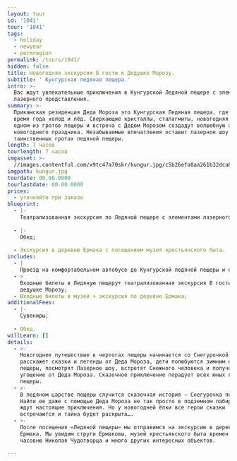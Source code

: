 ```yaml
---
layout: tour
id: '1041'
tour: '1041'
tags:
  - holiday
  - newyear
  - permregion
permalink: /tours/1041/
hidden: false
title: Новогодняя экскурсия В гости к Дедушке Морозу.
subtitle: ' Кунгурская ледяная пещера.'
intro: >-
  Вас ждут увлекательные приключения в Кунгурской Ледяной пещере с элементами
  лазерного представления.
summary: >-
  Прикамская резиденция Деда Мороза это Кунгурская Ледяная пещера, где в любое
  время года холод и лёд. Сверкающие кристаллы, сталагмиты, новогодняя елка в
  одном из гротов пещеры и встреча с Дедом Морозом создадут волшебную атмосферу
  новогоднего праздника. Незабываемые впечатления оставит лазерное шоу в
  таинственных гротах ледяной пещеры.
length: 7 часов
tourlength: 7 часов
imgasset: >-
  //images.contentful.com/x9tc47a70skr/kungur.jpg/c5b26efa8aa261b32dca8dac18f11ac7/kungur.jpg
imgpath: kungur.jpg
tourdate: 00.00.0000
tourlastdate: 00.00.0000
prices:
  - уточняйте при заказе
blueprint:
  - |-
    Театрализованная экскурсия по Ледяной пещере с элементами лазерного шоу;
     
  - |-
    Обед;
     
  - Экскурсия в деревню Ермака с посещением музея крестьянского быта.
includes:
  - |
    Проезд на комфортабельном автобусе до Кунгурской ледяной пещеры и обратно;
  - >
    Входные билеты в Ледяную пещеру+ театрализованная экскурсия В гости к
    дедушке Морозу;
  - Входные билеты в музей + экскурсия по деревне Ермака;
additionalFees:
  - |-
    Сувениры;
     
  - Обед.
willLearn: []
details:
  - >-
    Новогоднее путешествие в чертогах пещеры начинается со Снегурочкой. Она
    расскажет сказки и легенды от Деда Мороза, дети полюбуются зимним нарядом
    пещеры, посмотрят Лазерное шоу, встретят Снежного человека и получат
    угощение от Деда Мороза. Сказочное приключение порадует всех юных гостей
    пещеры.
  - >-
    В ледяном царстве пещеры случится сказочная история – Снегурочка потеряется.
    Найти ее даже с помощью Деда Мороза не так просто в подземном лабиринте. Вас
    ждут настоящие приключения. Но у новогодней ёлки все герои сказки
    встречаются и тайна будет раскрыта….
  - >-
    После посещения «Ледяной пещеры» мы отправимся на экскурсию в деревню
    Ермака. Мы увидим струги Ермаковы, музей крестьянского быта времен Ермака,
    часовню Николая Чудотворца и много других интересных объектов.

---
```

